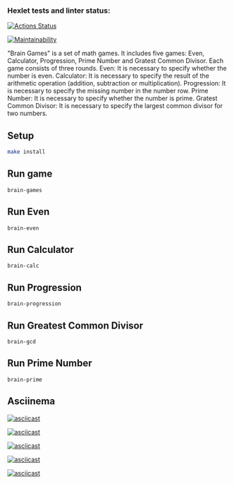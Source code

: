### Hexlet tests and linter status:
[![Actions Status](https://github.com/AntonLaoshi/frontend-project-44/actions/workflows/hexlet-check.yml/badge.svg)](https://github.com/AntonLaoshi/frontend-project-44/actions)

[![Maintainability](https://api.codeclimate.com/v1/badges/0b8f2febe4d6769a2a79/maintainability)](https://codeclimate.com/github/AntonLaoshi/frontend-project-44/maintainability)

"Brain Games" is a set of math games. It includes five games: Even, Calculator, Progression, Prime Number and Gratest Common Divisor. Each game consists of three rounds.
Even: It is necessary to specify whether the number is even.
Calculator: It is necessary to specify the result of the arithmetic operation (addition, subtraction or multiplication).
Progression: It is necessary to specify the missing number in the number row.
Prime Number: It is necessary to specify whether the number is prime.
Gratest Common Divisor: It is necessary to specify the largest common divisor for two numbers.

## Setup

```bash
make install
```

## Run game

```
brain-games
```

## Run Even

```
brain-even
```

## Run Calculator

```
brain-calc
```

## Run Progression

```
brain-progression
```

## Run Greatest Common Divisor

```
brain-gcd
```

## Run Prime Number

```
brain-prime
```

## Asciinema

[![asciicast](https://asciinema.org/a/aRU0FLOblQjJQwT77s6NZSvK6.svg)](https://asciinema.org/a/aRU0FLOblQjJQwT77s6NZSvK6)

[![asciicast](https://asciinema.org/a/cGl3J2loSZCYTJIGqFVqn9aFG.svg)](https://asciinema.org/a/cGl3J2loSZCYTJIGqFVqn9aFG)

[![asciicast](https://asciinema.org/a/HVXCLpx9husqqa0DKP93WSQYj.svg)](https://asciinema.org/a/HVXCLpx9husqqa0DKP93WSQYj)

[![asciicast](https://asciinema.org/a/zT4UnFI5ArQGGX2pTHBrbyIyN.svg)](https://asciinema.org/a/zT4UnFI5ArQGGX2pTHBrbyIyN)

[![asciicast](https://asciinema.org/a/w55OQhAOog3LxYZyp2Fy5VvpX.svg)](https://asciinema.org/a/w55OQhAOog3LxYZyp2Fy5VvpX)
